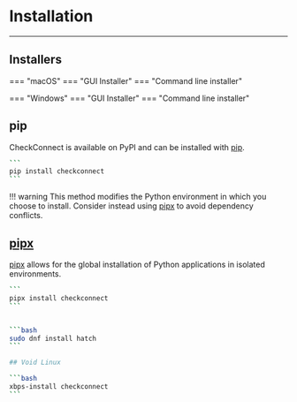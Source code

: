 # Installation

---

## Installers

=== "macOS" === "GUI Installer" === "Command line installer"

=== "Windows" === "GUI Installer" === "Command line installer"

## pip

CheckConnect is available on PyPI and can be installed with [pip](https://pip.pypa.io).

````bash
```
pip install checkconnect
```
````

!!! warning This method modifies the Python environment in which you choose to install. Consider instead using [pipx](#pipx) to avoid dependency conflicts.

## [pipx](pipx)

[pipx](https://github.com/pypa/pipx) allows for the global installation of Python applications in isolated environments.

````bash
```
pipx install checkconnect
```


```bash
sudo dnf install hatch
```

## Void Linux

```bash
xbps-install checkconnect
```
````
